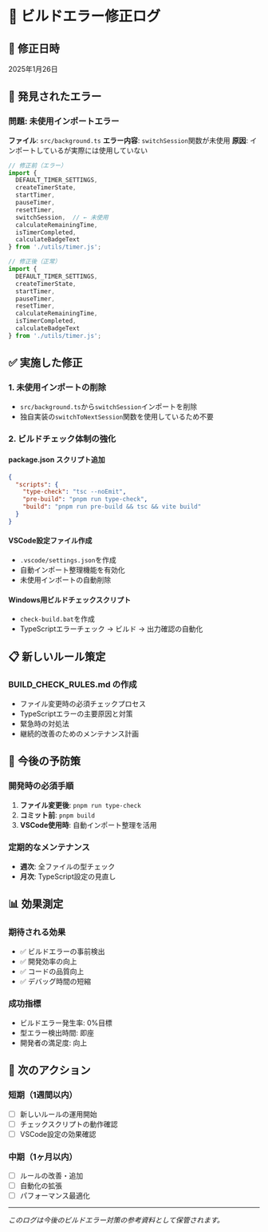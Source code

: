 # 🔧 ビルドエラー修正ログ

## 📅 修正日時
2025年1月26日

## 🐛 発見されたエラー

### 問題: 未使用インポートエラー
**ファイル**: `src/background.ts`
**エラー内容**: `switchSession`関数が未使用
**原因**: インポートしているが実際には使用していない

```typescript
// 修正前（エラー）
import {
  DEFAULT_TIMER_SETTINGS,
  createTimerState,
  startTimer,
  pauseTimer,
  resetTimer,
  switchSession,  // ← 未使用
  calculateRemainingTime,
  isTimerCompleted,
  calculateBadgeText
} from './utils/timer.js';

// 修正後（正常）
import {
  DEFAULT_TIMER_SETTINGS,
  createTimerState,
  startTimer,
  pauseTimer,
  resetTimer,
  calculateRemainingTime,
  isTimerCompleted,
  calculateBadgeText
} from './utils/timer.js';
```

## ✅ 実施した修正

### 1. 未使用インポートの削除
- `src/background.ts`から`switchSession`インポートを削除
- 独自実装の`switchToNextSession`関数を使用しているため不要

### 2. ビルドチェック体制の強化

#### package.json スクリプト追加
```json
{
  "scripts": {
    "type-check": "tsc --noEmit",
    "pre-build": "pnpm run type-check",
    "build": "pnpm run pre-build && tsc && vite build"
  }
}
```

#### VSCode設定ファイル作成
- `.vscode/settings.json`を作成
- 自動インポート整理機能を有効化
- 未使用インポートの自動削除

#### Windows用ビルドチェックスクリプト
- `check-build.bat`を作成
- TypeScriptエラーチェック → ビルド → 出力確認の自動化

## 📋 新しいルール策定

### BUILD_CHECK_RULES.md の作成
- ファイル変更時の必須チェックプロセス
- TypeScriptエラーの主要原因と対策
- 緊急時の対処法
- 継続的改善のためのメンテナンス計画

## 🔄 今後の予防策

### 開発時の必須手順
1. **ファイル変更後**: `pnpm run type-check`
2. **コミット前**: `pnpm build`
3. **VSCode使用時**: 自動インポート整理を活用

### 定期的なメンテナンス
- **週次**: 全ファイルの型チェック
- **月次**: TypeScript設定の見直し

## 📊 効果測定

### 期待される効果
- ✅ ビルドエラーの事前検出
- ✅ 開発効率の向上
- ✅ コードの品質向上
- ✅ デバッグ時間の短縮

### 成功指標
- ビルドエラー発生率: 0%目標
- 型エラー検出時間: 即座
- 開発者の満足度: 向上

## 🎯 次のアクション

### 短期（1週間以内）
- [ ] 新しいルールの運用開始
- [ ] チェックスクリプトの動作確認
- [ ] VSCode設定の効果確認

### 中期（1ヶ月以内）
- [ ] ルールの改善・追加
- [ ] 自動化の拡張
- [ ] パフォーマンス最適化

---

*このログは今後のビルドエラー対策の参考資料として保管されます。*
